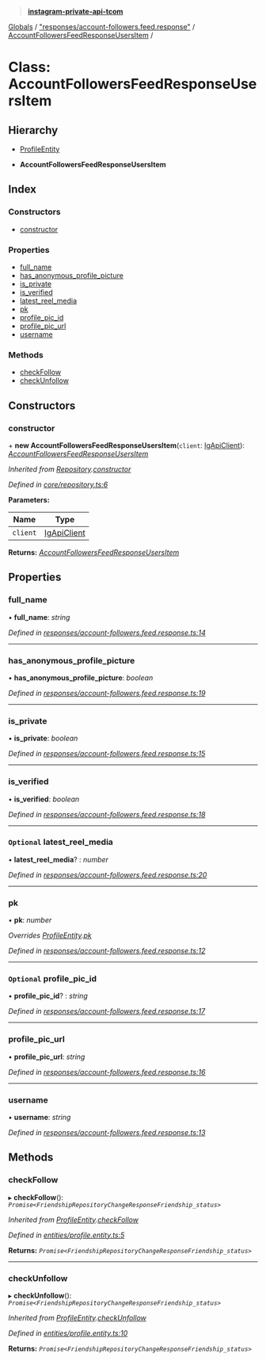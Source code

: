 > **[instagram-private-api-tcom](../README.md)**

[Globals](../README.md) / ["responses/account-followers.feed.response"](../modules/_responses_account_followers_feed_response_.md) / [AccountFollowersFeedResponseUsersItem](_responses_account_followers_feed_response_.accountfollowersfeedresponseusersitem.md) /

# Class: AccountFollowersFeedResponseUsersItem

## Hierarchy

  * [ProfileEntity](_entities_profile_entity_.profileentity.md)

  * **AccountFollowersFeedResponseUsersItem**

## Index

### Constructors

* [constructor](_responses_account_followers_feed_response_.accountfollowersfeedresponseusersitem.md#constructor)

### Properties

* [full_name](_responses_account_followers_feed_response_.accountfollowersfeedresponseusersitem.md#full_name)
* [has_anonymous_profile_picture](_responses_account_followers_feed_response_.accountfollowersfeedresponseusersitem.md#has_anonymous_profile_picture)
* [is_private](_responses_account_followers_feed_response_.accountfollowersfeedresponseusersitem.md#is_private)
* [is_verified](_responses_account_followers_feed_response_.accountfollowersfeedresponseusersitem.md#is_verified)
* [latest_reel_media](_responses_account_followers_feed_response_.accountfollowersfeedresponseusersitem.md#optional-latest_reel_media)
* [pk](_responses_account_followers_feed_response_.accountfollowersfeedresponseusersitem.md#pk)
* [profile_pic_id](_responses_account_followers_feed_response_.accountfollowersfeedresponseusersitem.md#optional-profile_pic_id)
* [profile_pic_url](_responses_account_followers_feed_response_.accountfollowersfeedresponseusersitem.md#profile_pic_url)
* [username](_responses_account_followers_feed_response_.accountfollowersfeedresponseusersitem.md#username)

### Methods

* [checkFollow](_responses_account_followers_feed_response_.accountfollowersfeedresponseusersitem.md#checkfollow)
* [checkUnfollow](_responses_account_followers_feed_response_.accountfollowersfeedresponseusersitem.md#checkunfollow)

## Constructors

###  constructor

\+ **new AccountFollowersFeedResponseUsersItem**(`client`: [IgApiClient](_core_client_.igapiclient.md)): *[AccountFollowersFeedResponseUsersItem](_responses_account_followers_feed_response_.accountfollowersfeedresponseusersitem.md)*

*Inherited from [Repository](_core_repository_.repository.md).[constructor](_core_repository_.repository.md#constructor)*

*Defined in [core/repository.ts:6](https://github.com/cuonglnhust/instagram-private-api-tcom/blob/master/src/core/repository.ts#L6)*

**Parameters:**

Name | Type |
------ | ------ |
`client` | [IgApiClient](_core_client_.igapiclient.md) |

**Returns:** *[AccountFollowersFeedResponseUsersItem](_responses_account_followers_feed_response_.accountfollowersfeedresponseusersitem.md)*

## Properties

###  full_name

• **full_name**: *string*

*Defined in [responses/account-followers.feed.response.ts:14](https://github.com/cuonglnhust/instagram-private-api-tcom/blob/3e16058/src/responses/account-followers.feed.response.ts#L14)*

___

###  has_anonymous_profile_picture

• **has_anonymous_profile_picture**: *boolean*

*Defined in [responses/account-followers.feed.response.ts:19](https://github.com/cuonglnhust/instagram-private-api-tcom/blob/3e16058/src/responses/account-followers.feed.response.ts#L19)*

___

###  is_private

• **is_private**: *boolean*

*Defined in [responses/account-followers.feed.response.ts:15](https://github.com/cuonglnhust/instagram-private-api-tcom/blob/3e16058/src/responses/account-followers.feed.response.ts#L15)*

___

###  is_verified

• **is_verified**: *boolean*

*Defined in [responses/account-followers.feed.response.ts:18](https://github.com/cuonglnhust/instagram-private-api-tcom/blob/3e16058/src/responses/account-followers.feed.response.ts#L18)*

___

### `Optional` latest_reel_media

• **latest_reel_media**? : *number*

*Defined in [responses/account-followers.feed.response.ts:20](https://github.com/cuonglnhust/instagram-private-api-tcom/blob/3e16058/src/responses/account-followers.feed.response.ts#L20)*

___

###  pk

• **pk**: *number*

*Overrides [ProfileEntity](_entities_profile_entity_.profileentity.md).[pk](_entities_profile_entity_.profileentity.md#pk)*

*Defined in [responses/account-followers.feed.response.ts:12](https://github.com/cuonglnhust/instagram-private-api-tcom/blob/3e16058/src/responses/account-followers.feed.response.ts#L12)*

___

### `Optional` profile_pic_id

• **profile_pic_id**? : *string*

*Defined in [responses/account-followers.feed.response.ts:17](https://github.com/cuonglnhust/instagram-private-api-tcom/blob/3e16058/src/responses/account-followers.feed.response.ts#L17)*

___

###  profile_pic_url

• **profile_pic_url**: *string*

*Defined in [responses/account-followers.feed.response.ts:16](https://github.com/cuonglnhust/instagram-private-api-tcom/blob/3e16058/src/responses/account-followers.feed.response.ts#L16)*

___

###  username

• **username**: *string*

*Defined in [responses/account-followers.feed.response.ts:13](https://github.com/cuonglnhust/instagram-private-api-tcom/blob/3e16058/src/responses/account-followers.feed.response.ts#L13)*

## Methods

###  checkFollow

▸ **checkFollow**(): *`Promise<FriendshipRepositoryChangeResponseFriendship_status>`*

*Inherited from [ProfileEntity](_entities_profile_entity_.profileentity.md).[checkFollow](_entities_profile_entity_.profileentity.md#checkfollow)*

*Defined in [entities/profile.entity.ts:5](https://github.com/cuonglnhust/instagram-private-api-tcom/blob/3e16058/src/entities/profile.entity.ts#L5)*

**Returns:** *`Promise<FriendshipRepositoryChangeResponseFriendship_status>`*

___

###  checkUnfollow

▸ **checkUnfollow**(): *`Promise<FriendshipRepositoryChangeResponseFriendship_status>`*

*Inherited from [ProfileEntity](_entities_profile_entity_.profileentity.md).[checkUnfollow](_entities_profile_entity_.profileentity.md#checkunfollow)*

*Defined in [entities/profile.entity.ts:10](https://github.com/cuonglnhust/instagram-private-api-tcom/blob/3e16058/src/entities/profile.entity.ts#L10)*

**Returns:** *`Promise<FriendshipRepositoryChangeResponseFriendship_status>`*
